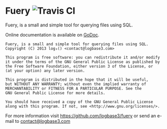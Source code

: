 Fuery ![Travis CI](https://travis-ci.org/logbase3/fuery.svg?branch=master)
=====

Fuery, is a small and simple tool for querying files using SQL.

Online documentation is available on [GoDoc](https://godoc.org/logbase3.com/fuery).

    Fuery, is a small and simple tool for querying files using SQL.
    Copyright (C) 2013 log₃() <contact@logbase3.com>

    This program is free software: you can redistribute it and/or modify
    it under the terms of the GNU General Public License as published by
    the Free Software Foundation, either version 3 of the License, or
    (at your option) any later version.

    This program is distributed in the hope that it will be useful,
    but WITHOUT ANY WARRANTY; without even the implied warranty of
    MERCHANTABILITY or FITNESS FOR A PARTICULAR PURPOSE. See the
    GNU General Public License for more details.

    You should have received a copy of the GNU General Public License
    along with this program. If not, see <http://www.gnu.org/licenses/>.

For more information visit https://github.com/logbase3/fuery or send an e-mail
to contact@logbase3.com
